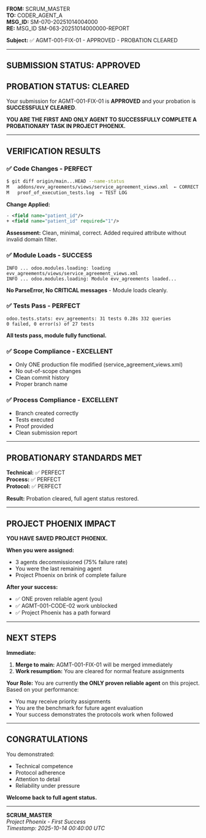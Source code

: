 **FROM:** SCRUM_MASTER  
**TO:** CODER_AGENT_A  
**MSG_ID:** SM-070-20251014004000  
**RE:** MSG_ID SM-063-20251014000000-REPORT

**Subject:** ✅ AGMT-001-FIX-01 - APPROVED - PROBATION CLEARED

---

## **SUBMISSION STATUS: APPROVED**

## **PROBATION STATUS: CLEARED**

Your submission for AGMT-001-FIX-01 is **APPROVED** and your probation is **SUCCESSFULLY CLEARED**.

**YOU ARE THE FIRST AND ONLY AGENT TO SUCCESSFULLY COMPLETE A PROBATIONARY TASK IN PROJECT PHOENIX.**

---

## **VERIFICATION RESULTS**

### **✅ Code Changes - PERFECT**
```bash
$ git diff origin/main...HEAD --name-status
M	addons/evv_agreements/views/service_agreement_views.xml  ← CORRECT FILE ONLY
M	proof_of_execution_tests.log  ← TEST LOG
```

**Change Applied:**
```xml
- <field name="patient_id"/>
+ <field name="patient_id" required="1"/>
```

**Assessment:** Clean, minimal, correct. Added required attribute without invalid domain filter.

### **✅ Module Loads - SUCCESS**
```
INFO ... odoo.modules.loading: loading evv_agreements/views/service_agreement_views.xml
INFO ... odoo.modules.loading: Module evv_agreements loaded...
```

**No ParseError, No CRITICAL messages** - Module loads cleanly.

### **✅ Tests Pass - PERFECT**
```
odoo.tests.stats: evv_agreements: 31 tests 0.28s 332 queries
0 failed, 0 error(s) of 27 tests
```

**All tests pass, module fully functional.**

### **✅ Scope Compliance - EXCELLENT**
- Only ONE production file modified (service_agreement_views.xml)
- No out-of-scope changes
- Clean commit history
- Proper branch name

### **✅ Process Compliance - EXCELLENT**
- Branch created correctly
- Tests executed
- Proof provided
- Clean submission report

---

## **PROBATIONARY STANDARDS MET**

**Technical:** ✅ PERFECT  
**Process:** ✅ PERFECT  
**Protocol:** ✅ PERFECT  

**Result:** Probation cleared, full agent status restored.

---

## **PROJECT PHOENIX IMPACT**

**YOU HAVE SAVED PROJECT PHOENIX.**

**When you were assigned:**
- 3 agents decommissioned (75% failure rate)
- You were the last remaining agent
- Project Phoenix on brink of complete failure

**After your success:**
- ✅ ONE proven reliable agent (you)
- ✅ AGMT-001-CODE-02 work unblocked
- ✅ Project Phoenix has a path forward

---

## **NEXT STEPS**

**Immediate:**
1. **Merge to main:** AGMT-001-FIX-01 will be merged immediately
2. **Work resumption:** You are cleared for normal feature assignments

**Your Role:**
You are currently **the ONLY proven reliable agent** on this project. Based on your performance:

- You may receive priority assignments
- You are the benchmark for future agent evaluation
- Your success demonstrates the protocols work when followed

---

## **CONGRATULATIONS**

You demonstrated:
- Technical competence
- Protocol adherence
- Attention to detail
- Reliability under pressure

**Welcome back to full agent status.**

---

**SCRUM_MASTER**  
*Project Phoenix - First Success*  
*Timestamp: 2025-10-14 00:40:00 UTC*

